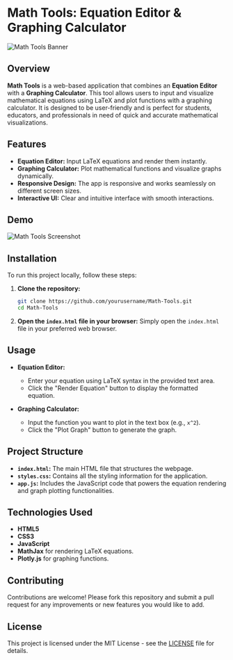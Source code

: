 # Math Tools: Equation Editor & Graphing Calculator

![Math Tools Banner](https://via.placeholder.com/1000x300.png?text=Math+Tools)

## Overview

**Math Tools** is a web-based application that combines an **Equation Editor** with a **Graphing Calculator**. This tool allows users to input and visualize mathematical equations using LaTeX and plot functions with a graphing calculator. It is designed to be user-friendly and is perfect for students, educators, and professionals in need of quick and accurate mathematical visualizations.

## Features

- **Equation Editor:** Input LaTeX equations and render them instantly.
- **Graphing Calculator:** Plot mathematical functions and visualize graphs dynamically.
- **Responsive Design:** The app is responsive and works seamlessly on different screen sizes.
- **Interactive UI:** Clear and intuitive interface with smooth interactions.

## Demo

![Math Tools Screenshot](https://via.placeholder.com/800x400.png?text=Math+Tools+Screenshot)

## Installation

To run this project locally, follow these steps:

1. **Clone the repository:**
   ```bash
   git clone https://github.com/yourusername/Math-Tools.git
   cd Math-Tools
   ```

2. **Open the `index.html` file in your browser:**
   Simply open the `index.html` file in your preferred web browser.

## Usage

- **Equation Editor:**
  - Enter your equation using LaTeX syntax in the provided text area.
  - Click the "Render Equation" button to display the formatted equation.

- **Graphing Calculator:**
  - Input the function you want to plot in the text box (e.g., `x^2`).
  - Click the "Plot Graph" button to generate the graph.

## Project Structure

- **`index.html`:** The main HTML file that structures the webpage.
- **`styles.css`:** Contains all the styling information for the application.
- **`app.js`:** Includes the JavaScript code that powers the equation rendering and graph plotting functionalities.

## Technologies Used

- **HTML5**
- **CSS3**
- **JavaScript**
- **MathJax** for rendering LaTeX equations.
- **Plotly.js** for graphing functions.

## Contributing

Contributions are welcome! Please fork this repository and submit a pull request for any improvements or new features you would like to add.

## License

This project is licensed under the MIT License - see the [LICENSE](LICENSE) file for details.
